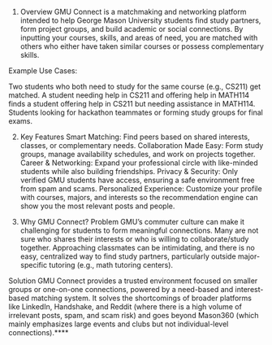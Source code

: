 1. Overview
GMU Connect is a matchmaking and networking platform intended to help George Mason University students find study partners, form project groups, and build academic or social connections. By inputting your courses, skills, and areas of need, you are matched with others who either have taken similar courses or possess complementary skills.

Example Use Cases:

Two students who both need to study for the same course (e.g., CS211) get matched.
A student needing help in CS211 and offering help in MATH114 finds a student offering help in CS211 but needing assistance in MATH114.
Students looking for hackathon teammates or forming study groups for final exams.


2. Key Features
Smart Matching: Find peers based on shared interests, classes, or complementary needs.
Collaboration Made Easy: Form study groups, manage availability schedules, and work on projects together.
Career & Networking: Expand your professional circle with like-minded students while also building friendships.
Privacy & Security: Only verified GMU students have access, ensuring a safe environment free from spam and scams.
Personalized Experience: Customize your profile with courses, majors, and interests so the recommendation engine can show you the most relevant posts and people.

3. Why GMU Connect?
Problem
GMU’s commuter culture can make it challenging for students to form meaningful connections. Many are not sure who shares their interests or who is willing to collaborate/study together. Approaching classmates can be intimidating, and there is no easy, centralized way to find study partners, particularly outside major-specific tutoring (e.g., math tutoring centers).

Solution
GMU Connect provides a trusted environment focused on smaller groups or one-on-one connections, powered by a need-based and interest-based matching system. It solves the shortcomings of broader platforms like LinkedIn, Handshake, and Reddit (where there is a high volume of irrelevant posts, spam, and scam risk) and goes beyond Mason360 (which mainly emphasizes large events and clubs but not individual-level connections).****
